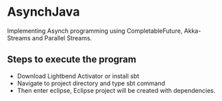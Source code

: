 # AsynchJava

Implementing Asynch programming using CompletableFuture, Akka-Streams and Parallel Streams.

Steps to execute the program
----------------------------

- Download Lightbend Activator or install sbt
- Navigate to project directory and type sbt command
- Then enter eclipse, Eclipse project will be created with dependencies.
